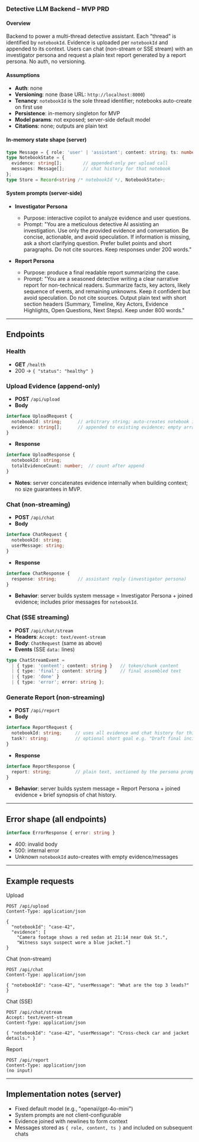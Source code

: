 ### Detective LLM Backend – MVP PRD

#### Overview
Backend to power a multi-thread detective assistant. Each "thread" is identified by `notebookId`. Evidence is uploaded per `notebookId` and appended to its context. Users can chat (non-stream or SSE stream) with an investigator persona and request a plain text report generated by a report persona. No auth, no versioning.

#### Assumptions
- **Auth**: none
- **Versioning**: none (base URL: `http://localhost:8000`)
- **Tenancy**: `notebookId` is the sole thread identifier; notebooks auto-create on first use
- **Persistence**: in-memory singleton for MVP
- **Model params**: not exposed; server-side default model
- **Citations**: none; outputs are plain text

#### In-memory state shape (server)
```ts
type Message = { role: 'user' | 'assistant'; content: string; ts: number };
type NotebookState = {
  evidence: string[];        // appended-only per upload call
  messages: Message[];       // chat history for that notebook
};
type Store = Record<string /* notebookId */, NotebookState>;
```

#### System prompts (server-side)
- **Investigator Persona**
  - Purpose: interactive copilot to analyze evidence and user questions.
  - Prompt: "You are a meticulous detective AI assisting an investigation. Use only the provided evidence and conversation. Be concise, actionable, and avoid speculation. If information is missing, ask a short clarifying question. Prefer bullet points and short paragraphs. Do not cite sources. Keep responses under 200 words."

- **Report Persona**
  - Purpose: produce a final readable report summarizing the case.
  - Prompt: "You are a seasoned detective writing a clear narrative report for non-technical readers. Summarize facts, key actors, likely sequence of events, and remaining unknowns. Keep it confident but avoid speculation. Do not cite sources. Output plain text with short section headers (Summary, Timeline, Key Actors, Evidence Highlights, Open Questions, Next Steps). Keep under 800 words."

---

## Endpoints

### Health
- **GET** `/health`
- 200 → `{ "status": "healthy" }`

### Upload Evidence (append-only)
- **POST** `/api/upload`
- **Body**
```ts
interface UploadRequest {
  notebookId: string;      // arbitrary string; auto-creates notebook if new
  evidence: string[];      // appended to existing evidence; empty array is no-op
}
```
- **Response**
```ts
interface UploadResponse {
  notebookId: string;
  totalEvidenceCount: number;  // count after append
}
```
- **Notes**: server concatenates evidence internally when building context; no size guarantees in MVP.

### Chat (non-streaming)
- **POST** `/api/chat`
- **Body**
```ts
interface ChatRequest {
  notebookId: string;
  userMessage: string;
}
```
- **Response**
```ts
interface ChatResponse {
  response: string;        // assistant reply (investigator persona)
}
```
- **Behavior**: server builds system message = Investigator Persona + joined evidence; includes prior messages for `notebookId`.

### Chat (SSE streaming)
- **POST** `/api/chat/stream`
- **Headers**: `Accept: text/event-stream`
- **Body**: `ChatRequest` (same as above)
- **Events** (SSE `data:` lines)
```ts
type ChatStreamEvent =
  | { type: 'content'; content: string }   // token/chunk content
  | { type: 'final'; content: string }     // final assembled text
  | { type: 'done' }
  | { type: 'error'; error: string };
```

### Generate Report (non-streaming)
- **POST** `/api/report`
- **Body**
```ts
interface ReportRequest {
  notebookId: string;     // uses all evidence and chat history for this notebook
  task?: string;          // optional short goal e.g. "Draft final incident report"
}
```
- **Response**
```ts
interface ReportResponse {
  report: string;         // plain text, sectioned by the persona prompt
}
```
- **Behavior**: server builds system message = Report Persona + joined evidence + brief synopsis of chat history.

---

## Error shape (all endpoints)
```ts
interface ErrorResponse { error: string }
```
- 400: invalid body
- 500: internal error
- Unknown `notebookId` auto-creates with empty evidence/messages

---

## Example requests

Upload
```http
POST /api/upload
Content-Type: application/json

{
  "notebookId": "case-42",
  "evidence": [
    "Camera footage shows a red sedan at 21:14 near Oak St.",
    "Witness says suspect wore a blue jacket."]
}
```

Chat (non-stream)
```http
POST /api/chat
Content-Type: application/json

{ "notebookId": "case-42", "userMessage": "What are the top 3 leads?" }
```

Chat (SSE)
```http
POST /api/chat/stream
Accept: text/event-stream
Content-Type: application/json

{ "notebookId": "case-42", "userMessage": "Cross-check car and jacket details." }
```

Report
```http
POST /api/report
Content-Type: application/json
(no input)
```

---

## Implementation notes (server)
- Fixed default model (e.g., "openai/gpt-4o-mini")
- System prompts are not client-configurable
- Evidence joined with newlines to form context
- Messages stored as `{ role, content, ts }` and included on subsequent chats